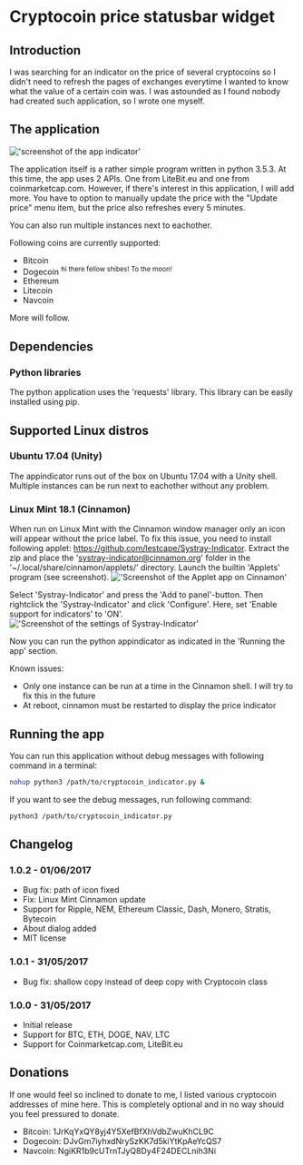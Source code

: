 # Cryptocoin price statusbar widget
## Introduction
I was searching for an indicator on the price of several cryptocoins so I didn't need to refresh the pages of exchanges everytime I wanted to know what the value of a certain coin was. I was astounded as I found nobody had created such application, so I wrote one myself.

## The application
!['screenshot of the app indicator'](http://i.imgur.com/smxXboK.png)

The application itself is a rather simple program written in python 3.5.3. At this time, the app uses 2 APIs. One from LiteBit.eu and one from coinmarketcap.com. However, if there's interest in this application, I will add more. You have to option to manually update the price with the "Update price" menu item, but the price also refreshes every 5 minutes.

You can also run multiple instances next to eachother.

Following coins are currently supported:
+ Bitcoin
+ Dogecoin <sup>hi there fellow shibes! To the moon!</sup>
+ Ethereum
+ Litecoin
+ Navcoin

More will follow.

## Dependencies
### Python libraries
The python application uses the 'requests' library. This library can be easily installed using pip.

## Supported Linux distros
### Ubuntu 17.04 (Unity)
The appindicator runs out of the box on Ubuntu 17.04 with a Unity shell. Multiple instances can be run next to eachother without any problem.

### Linux Mint 18.1 (Cinnamon)
When run on Linux Mint with the Cinnamon window manager only an icon will appear without the price label. To fix this issue, you need to install following applet: https://github.com/lestcape/Systray-Indicator. Extract the zip and place the 'systray-indicator@cinnamon.org' folder in the '~/.local/share/cinnamon/applets/' directory. Launch the builtin 'Applets' program (see screenshot).
!['Screenshot of the Applet app on Cinnamon'](http://i.imgur.com/WAzmQRo.png)

Select 'Systray-Indicator' and press the 'Add to panel'-button. Then rightclick the 'Systray-Indicator' and click 'Configure'. Here, set 'Enable support for indicators' to 'ON'.
!['Screenshot of the settings of Systray-Indicator'](http://i.imgur.com/Fujan5c.png)

Now you can run the python appindicator as indicated in the 'Running the app' section.

Known issues: 
+ Only one instance can be run at a time in the Cinnamon shell. I will try to fix this in the future
+ At reboot, cinnamon must be restarted to display the price indicator

## Running the app
You can run this application without debug messages with following command in a terminal:
```bash
nohup python3 /path/to/cryptocoin_indicator.py &
```
If you want to see the debug messages, run following command:
```bash
python3 /path/to/cryptocoin_indicator.py
```
## Changelog
### 1.0.2 - 01/06/2017
+ Bug fix: path of icon fixed
+ Fix: Linux Mint Cinnamon update
+ Support for Ripple, NEM, Ethereum Classic, Dash, Monero, Stratis, Bytecoin
+ About dialog added
+ MIT license

### 1.0.1 - 31/05/2017
+ Bug fix: shallow copy instead of deep copy with Cryptocoin class

### 1.0.0 - 31/05/2017
+ Initial release
+ Support for BTC, ETH, DOGE, NAV, LTC
+ Support for Coinmarketcap.com, LiteBit.eu

## Donations
If one would feel so inclined to donate to me, I listed various cryptocoin addresses of mine here. This is completely optional and in no way should you feel pressured to donate.
+ Bitcoin: 1JrKqYxQY8yj4Y5XefBfXhVdbZwuKhCL9C
+ Dogecoin: DJvGm7iyhxdNrySzKK7d5kiYtKpAeYcQS7
+ Navcoin: NgiKR1b9cUTrnTJyQ8Dy4F24DECLnih3Ni

